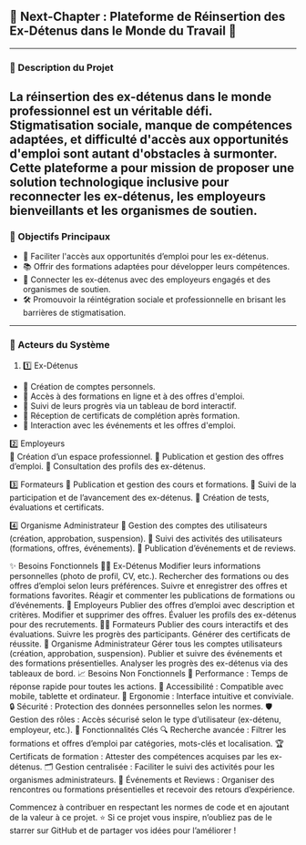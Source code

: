 ## 🌟 Next-Chapter : Plateforme de Réinsertion des Ex-Détenus dans le Monde du Travail 🌟
---
### 📝 Description du Projet
La réinsertion des ex-détenus dans le monde professionnel est un véritable défi. Stigmatisation sociale, manque de compétences adaptées, et difficulté d'accès aux opportunités d'emploi sont autant d'obstacles à surmonter. Cette plateforme a pour mission de proposer une solution technologique inclusive pour reconnecter les ex-détenus, les employeurs bienveillants et les organismes de soutien.
---
### 🎯 Objectifs Principaux
- 🔗 Faciliter l'accès aux opportunités d’emploi pour les ex-détenus.
- 📚 Offrir des formations adaptées pour développer leurs compétences.
- 🤝 Connecter les ex-détenus avec des employeurs engagés et des organismes de soutien.
- 🛠️ Promouvoir la réintégration sociale et professionnelle en brisant les barrières de stigmatisation.
---
### 👥 Acteurs du Système
1. 1️⃣ Ex-Détenus
- 🔹 Création de comptes personnels.
- 🔹 Accès à des formations en ligne et à des offres d'emploi.
- 🔹 Suivi de leurs progrès via un tableau de bord interactif.
- 🔹 Réception de certificats de complétion après formation.
- 🔹 Interaction avec les événements et les offres d'emploi.

2️⃣ Employeurs<br>
🔹 Création d’un espace professionnel.
🔹 Publication et gestion des offres d’emploi.
🔹 Consultation des profils des ex-détenus.

3️⃣ Formateurs
🔹 Publication et gestion des cours et formations.
🔹 Suivi de la participation et de l’avancement des ex-détenus.
🔹 Création de tests, évaluations et certificats.

4️⃣ Organisme Administrateur
🔹 Gestion des comptes des utilisateurs (création, approbation, suspension).
🔹 Suivi des activités des utilisateurs (formations, offres, événements).
🔹 Publication d’événements et de reviews.

✨ Besoins Fonctionnels
🧑‍💻 Ex-Détenus
Modifier leurs informations personnelles (photo de profil, CV, etc.).
Rechercher des formations ou des offres d’emploi selon leurs préférences.
Suivre et enregistrer des offres et formations favorites.
Réagir et commenter les publications de formations ou d’événements.
🏢 Employeurs
Publier des offres d’emploi avec description et critères.
Modifier et supprimer des offres.
Évaluer les profils des ex-détenus pour des recrutements.
👩‍🏫 Formateurs
Publier des cours interactifs et des évaluations.
Suivre les progrès des participants.
Générer des certificats de réussite.
🔧 Organisme Administrateur
Gérer tous les comptes utilisateurs (création, approbation, suspension).
Publier et suivre des événements et des formations présentielles.
Analyser les progrès des ex-détenus via des tableaux de bord.
📈 Besoins Non Fonctionnels
🚀 Performance : Temps de réponse rapide pour toutes les actions.
📱 Accessibilité : Compatible avec mobile, tablette et ordinateur.
🎨 Ergonomie : Interface intuitive et conviviale.
🔒 Sécurité : Protection des données personnelles selon les normes.
🛡️ Gestion des rôles : Accès sécurisé selon le type d’utilisateur (ex-détenu, employeur, etc.).
🚀 Fonctionnalités Clés
🔍 Recherche avancée : Filtrer les formations et offres d’emploi par catégories, mots-clés et localisation.
🏆 Certificats de formation : Attester des compétences acquises par les ex-détenus.
🗂️ Gestion centralisée : Faciliter le suivi des activités pour les organismes administrateurs.
📢 Événements et Reviews : Organiser des rencontres ou formations présentielles et recevoir des retours d’expérience.

Commencez à contribuer en respectant les normes de code et en ajoutant de la valeur à ce projet.
⭐ Si ce projet vous inspire, n’oubliez pas de le starrer sur GitHub et de partager vos idées pour l’améliorer !

